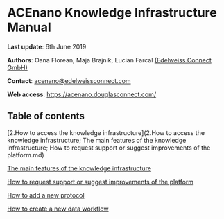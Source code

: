 # ACEnano Knowledge Infrastructure Manual
**Last update**: 6th June 2019

**Authors**: Oana Florean, Maja Brajnik, Lucian Farcal [(Edelweiss Connect GmbH)](https://edelweissconnect.com/)

**Contact**: acenano@edelweissconnect.com

**Web access**: https://acenano.douglasconnect.com/

## Table of contents
[2.How to access the knowledge infrastructure](2.How to access the knowledge infrastructure; The main features of the knowledge infrastructure; How to request support or suggest improvements of the platform.md)

[The main features of the knowledge infrastructure](The-main-features-of-the-knowledge-infrastructure)

[How to request support or suggest improvements of the platform](#How-to-request-support-or-suggest-improvements-of-the-platform)

[How to add a new protocol](#How-to-add-a-new-protocol)

[How to create a new data workflow](#How-to-create-a-new-data-workflow)
